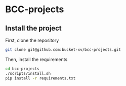 # BCC-projects

## Install the project

First, clone the repository

```bash
git clone git@github.com:bucket-xv/bcc-projects.git
```

Then, install the requirements

```bash
cd bcc-projects
./scripts/install.sh
pip install -r requirements.txt
```

